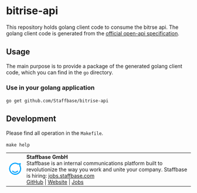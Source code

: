 # bitrise-api

This repository holds golang client code to consume the bitrse api.
The golang client code is generated from the [official open-api specification](https://api-docs.bitrise.io/docs/swagger.json).

## Usage

The main purpose is to provide a package of the generated golang client code, which you can find in the `go` directory.

### Use in your golang application

`go get github.com/Staffbase/bitrise-api`

## Development

Please find all operation in the `Makefile`.

`make help`

<table>
  <tr>
    <td>
      <img src="docs/assets/images/staffbase.png" alt="Staffbase GmbH" width="96" />
    </td>
    <td>
      <b>Staffbase GmbH</b>
      <br />Staffbase is an internal communications platform built to revolutionize the way you work and unite your company. Staffbase is hiring: <a href="https://jobs.staffbase.com" target="_blank" rel="noreferrer">jobs.staffbase.com</a>
      <br /><a href="https://github.com/Staffbase" target="_blank" rel="noreferrer">GitHub</a> | <a href="https://staffbase.com/" target="_blank" rel="noreferrer">Website</a> | <a href="https://jobs.staffbase.com" target="_blank" rel="noreferrer">Jobs</a>
    </td>
  </tr>
</table>
